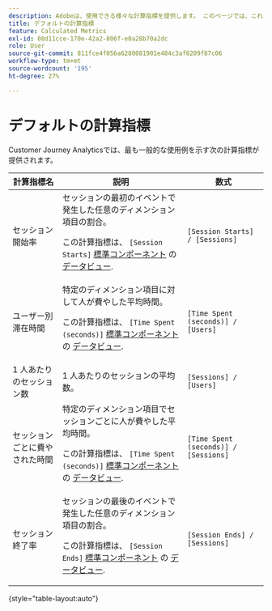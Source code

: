 ```yaml
---
description: Adobeは、使用できる様々な計算指標を提供します。 このページでは、これらの指標とその意図された用途を示します。
title: デフォルトの計算指標
feature: Calculated Metrics
exl-id: 08d11cce-170e-42a2-806f-e0a28b70a2dc
role: User
source-git-commit: 811fce4f056a6280081901e484c3af8209f87c06
workflow-type: tm+mt
source-wordcount: '195'
ht-degree: 27%

---
```


# デフォルトの計算指標

Customer Journey Analyticsでは、最も一般的な使用例を示す次の計算指標が提供されます。

| 計算指標名 | 説明 | 数式 |
|---------|----------|---------|
| セッション開始率 | セッションの最初のイベントで発生した任意のディメンション項目の割合。<p>この計算指標は、 `[Session Starts]` [標準コンポーネント](/help/data-views/component-reference.md) の [データビュー](/help/data-views/create-dataview.md).</p> | `[Session Starts] / [Sessions]` |
| ユーザー別滞在時間 | 特定のディメンション項目に対して人が費やした平均時間。<p>この計算指標は、 `[Time Spent (seconds)]` [標準コンポーネント](/help/data-views/component-reference.md) の [データビュー](/help/data-views/create-dataview.md).</p> | `[Time Spent (seconds)] / [Users]` |
| 1 人あたりのセッション数 | 1 人あたりのセッションの平均数。 | `[Sessions] / [Users]` |
| セッションごとに費やされた時間 | 特定のディメンション項目でセッションごとに人が費やした平均時間。<p>この計算指標は、 `[Time Spent (seconds)]` [標準コンポーネント](/help/data-views/component-reference.md) の [データビュー](/help/data-views/create-dataview.md).</p> | `[Time Spent (seconds)] / [Sessions]` |
| セッション終了率 | セッションの最後のイベントで発生した任意のディメンション項目の割合。 <p>この計算指標は、 `[Session Ends]` [標準コンポーネント](/help/data-views/component-reference.md) の [データビュー](/help/data-views/create-dataview.md).</p> | `[Session Ends] / [Sessions]` |

{style="table-layout:auto"}
